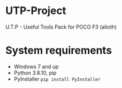 # UTP-Project
U.T.P - Useful Tools Pack for POCO F3 (alioth)
# System requirements
- Windows 7 and up
- Python 3.8.10, pip
- PyInstaller `pip install PyInstaller`
